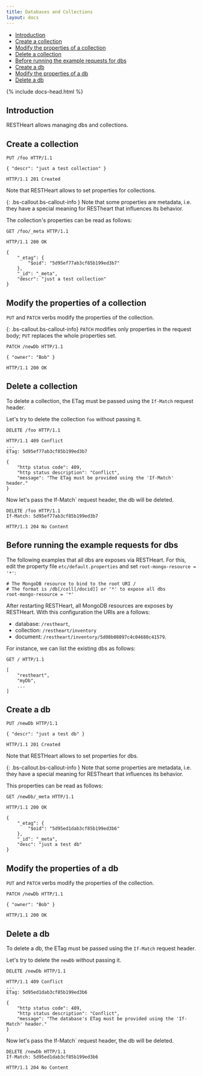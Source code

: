 ```yaml
---
title: Databases and Collections
layout: docs
---
```


<div markdown="1" class="d-none d-xl-block col-xl-2 order-last bd-toc">

-   [Introduction](#introduction)
-   [Create a collection](#create-a-collection)
-   [Modify the properties of a collection](#modify-the-properties-of-a-collection)
-   [Delete a collection](#delete-a-collection)
-   [Before running the example requests for dbs](#before-running-the-example-requests-for-dbs)
-   [Create a db](#create-a-db)
-   [Modify the properties of a db](#modify-the-properties-of-a-db)
-   [Delete a db](#delete-a-db)

</div>
<div markdown="1" class="col-12 col-md-9 col-xl-8 py-md-3 bd-content">

{% include docs-head.html %}

## Introduction

RESTHeart allows managing dbs and collections.

## Create a collection

```http
PUT /foo HTTP/1.1

{ "descr": "just a test collection" }

HTTP/1.1 201 Created

```

Note that RESTHeart allows to set properties for collections.

{: .bs-callout.bs-callout-info }
Note that some properties are metadata, i.e. they have a special
meaning for RESTheart that influences its behavior.

The collection's properties can be read as follows:

```http
GET /foo/_meta HTTP/1.1

HTTP/1.1 200 OK

{
    "_etag": {
        "$oid": "5d95ef77ab3cf85b199ed3b7"
    },
    "_id": "_meta",
    "descr": "just a test collection"
}
```

## Modify the properties of a collection

`PUT` and `PATCH` verbs modify the properties of the collection.

{: .bs-callout.bs-callout-info}
`PATCH` modifies only properties in the request body; `PUT` replaces the whole properties set.

```http
PATCH /newDb HTTP/1.1

{ "owner": "Bob" }

HTTP/1.1 200 OK
```

## Delete a collection

To delete a collection, the ETag must be passed using the `If-Match` request header.

Let's try to delete the collection `foo` without passing it.

```http
DELETE /foo HTTP/1.1

HTTP/1.1 409 Conflict
...
ETag: 5d95ef77ab3cf85b199ed3b7

{
    "http status code": 409,
    "http status description": "Conflict",
    "message": "The ETag must be provided using the 'If-Match' header."
}
```

Now let's pass the If-Match` request header, the db will be deleted.

```http
DELETE /foo HTTP/1.1
If-Match: 5d95ef77ab3cf85b199ed3b7

HTTP/1.1 204 No Content
```

## Before running the example requests for dbs

The following examples that all dbs are exposes via RESTHeart. For this, edit the property file `etc/default.properties` and set `root-mongo-resource = '*'`:

```
# The MongoDB resource to bind to the root URI /
# The format is /db[/coll[/docid]] or '*' to expose all dbs
root-mongo-resource = '*'
```

After restarting RESTHeart, all MongoDB resources are exposes by RESTHeart. With this configuration the URIs are a follows:

-   database: `/restheart`,
-   collection: `/restheart/inventory`
-   document: `/restheart/inventory/5d08b08097c4c04680c41579`.

For instance, we can list the existing dbs as follows:

```http
GET / HTTP/1.1

[
    "restheart",
    "myDb",
    ...
]

```

## Create a db

```http
PUT /newDb HTTP/1.1

{ "descr": "just a test db" }

HTTP/1.1 201 Created

```

Note that RESTHeart allows to set properties for dbs.

{: .bs-callout.bs-callout-info }
Note that some properties are metadata, i.e. they have a special
meaning for RESTheart that influences its behavior.

This properties can be read as follows:

```http
GET /newDb/_meta HTTP/1.1

HTTP/1.1 200 OK

{
    "_etag": {
        "$oid": "5d95ed1dab3cf85b199ed3b6"
    },
    "_id": "_meta",
    "desc": "just a test db"
}
```

## Modify the properties of a db

`PUT` and `PATCH` verbs modify the properties of the collection.

```http
PATCH /newDb HTTP/1.1

{ "owner": "Bob" }

HTTP/1.1 200 OK
```

## Delete a db

To delete a db, the ETag must be passed using the `If-Match` request header.

Let's try to delete the `newDb` without passing it.

```http
DELETE /newDb HTTP/1.1

HTTP/1.1 409 Conflict
...
ETag: 5d95ed1dab3cf85b199ed3b6

{
    "http status code": 409,
    "http status description": "Conflict",
    "message": "The database's ETag must be provided using the 'If-Match' header."
}
```

Now let's pass the If-Match` request header, the db will be deleted.

```http
DELETE /newDb HTTP/1.1
If-Match: 5d95ed1dab3cf85b199ed3b6

HTTP/1.1 204 No Content
```
